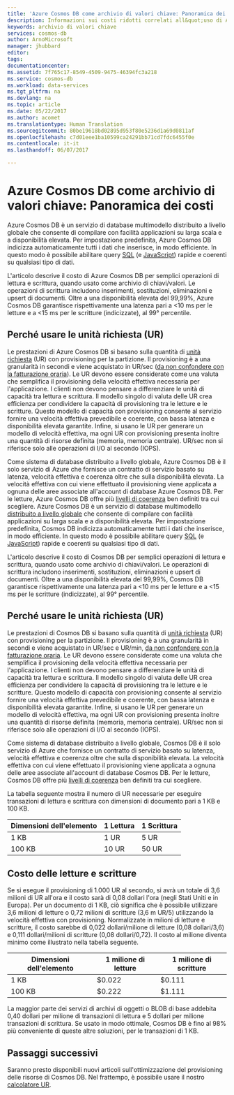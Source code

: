 ```yaml
---
title: 'Azure Cosmos DB come archivio di valori chiave: Panoramica dei costi | Microsoft Docs'
description: Informazioni sui costi ridotti correlati all&quot;uso di Azure Cosmos DB come archivio di valori chiave.
keywords: archivio di valori chiave
services: cosmos-db
author: ArnoMicrosoft
manager: jhubbard
editor: 
tags: 
documentationcenter: 
ms.assetid: 7f765c17-8549-4509-9475-46394fc3a218
ms.service: cosmos-db
ms.workload: data-services
ms.tgt_pltfrm: na
ms.devlang: na
ms.topic: article
ms.date: 05/22/2017
ms.author: acomet
ms.translationtype: Human Translation
ms.sourcegitcommit: 80be19618bd02895d953f80e5236d1a69d0811af
ms.openlocfilehash: c7d01eee1ba10599ca24291bb71cd7fdc6455f0e
ms.contentlocale: it-it
ms.lasthandoff: 06/07/2017

---
```


# <a name="azure-cosmos-db-as-a-key-value-store--cost-overview"></a>Azure Cosmos DB come archivio di valori chiave: Panoramica dei costi

Azure Cosmos DB è un servizio di database multimodello distribuito a livello globale che consente di compilare con facilità applicazioni su larga scala e a disponibilità elevata. Per impostazione predefinita, Azure Cosmos DB indicizza automaticamente tutti i dati che inserisce, in modo efficiente. In questo modo è possibile abilitare query [SQL](documentdb-sql-query.md) (e [JavaScript](programming.md)) rapide e coerenti su qualsiasi tipo di dati. 

L'articolo descrive il costo di Azure Cosmos DB per semplici operazioni di lettura e scrittura, quando usato come archivio di chiavi/valori. Le operazioni di scrittura includono inserimenti, sostituzioni, eliminazioni e upsert di documenti. Oltre a una disponibilità elevata del 99,99%, Azure Cosmos DB garantisce rispettivamente una latenza pari a <10 ms per le letture e a <15 ms per le scritture (indicizzate), al 99° percentile. 

## <a name="why-we-use-request-units-rus"></a>Perché usare le unità richiesta (UR)

Le prestazioni di Azure Cosmos DB si basano sulla quantità di [unità richiesta](request-units.md) (UR) con provisioning per la partizione. Il provisioning è a una granularità in secondi e viene acquistato in UR/sec ([da non confondere con la fatturazione oraria](https://azure.microsoft.com/pricing/details/cosmos-db/)). Le UR devono essere considerate come una valuta che semplifica il provisioning della velocità effettiva necessaria per l'applicazione. I clienti non devono pensare a differenziare le unità di capacità tra lettura e scrittura. Il modello singolo di valuta delle UR crea efficienza per condividere la capacità di provisioning tra le letture e le scritture. Questo modello di capacità con provisioning consente al servizio fornire una velocità effettiva prevedibile e coerente, con bassa latenza e disponibilità elevata garantite. Infine, si usano le UR per generare un modello di velocità effettiva, ma ogni UR con provisioning presenta inoltre una quantità di risorse definita (memoria, memoria centrale). UR/sec non si riferisce solo alle operazioni di I/O al secondo (IOPS).

Come sistema di database distribuito a livello globale, Azure Cosmos DB è il solo servizio di Azure che fornisce un contratto di servizio basato su latenza, velocità effettiva e coerenza oltre che sulla disponibilità elevata. La velocità effettiva con cui viene effettuato il provisioning viene applicata a ognuna delle aree associate all'account di database Azure Cosmos DB. Per le letture, Azure Cosmos DB offre più [livelli di coerenza](consistency-levels.md) ben definiti tra cui scegliere. Azure Cosmos DB è un servizio di database multimodello [distribuito a livello globale](distribute-data-globally.md) che consente di compilare con facilità applicazioni su larga scala e a disponibilità elevata. Per impostazione predefinita, Cosmos DB indicizza automaticamente tutti i dati che inserisce, in modo efficiente. In questo modo è possibile abilitare query [SQL](documentdb-sql-query.md) (e [JavaScript](programming.md)) rapide e coerenti su qualsiasi tipo di dati. 

L'articolo descrive il costo di Cosmos DB per semplici operazioni di lettura e scrittura, quando usato come archivio di chiavi/valori. Le operazioni di scrittura includono inserimenti, sostituzioni, eliminazioni e upsert di documenti. Oltre a una disponibilità elevata del 99,99%, Cosmos DB garantisce rispettivamente una latenza pari a <10 ms per le letture e a <15 ms per le scritture (indicizzate), al 99° percentile. 

## <a name="why-we-use-request-units-rus"></a>Perché usare le unità richiesta (UR)

Le prestazioni di Cosmos DB si basano sulla quantità di [unità richiesta](request-units.md) (UR) con provisioning per la partizione. Il provisioning è a una granularità in secondi e viene acquistato in UR/sec e UR/min, [da non confondere con la fatturazione oraria](https://azure.microsoft.com/pricing/details/cosmos-db/). Le UR devono essere considerate come una valuta che semplifica il provisioning della velocità effettiva necessaria per l'applicazione. I clienti non devono pensare a differenziare le unità di capacità tra lettura e scrittura. Il modello singolo di valuta delle UR crea efficienza per condividere la capacità di provisioning tra le letture e le scritture. Questo modello di capacità con provisioning consente al servizio fornire una velocità effettiva prevedibile e coerente, con bassa latenza e disponibilità elevata garantite. Infine, si usano le UR per generare un modello di velocità effettiva, ma ogni UR con provisioning presenta inoltre una quantità di risorse definita (memoria, memoria centrale). UR/sec non si riferisce solo alle operazioni di I/O al secondo (IOPS).

Come sistema di database distribuito a livello globale, Cosmos DB è il solo servizio di Azure che fornisce un contratto di servizio basato su latenza, velocità effettiva e coerenza oltre che sulla disponibilità elevata. La velocità effettiva con cui viene effettuato il provisioning viene applicata a ognuna delle aree associate all'account di database Cosmos DB. Per le letture, Cosmos DB offre più [livelli di coerenza](consistency-levels.md) ben definiti tra cui scegliere. 

La tabella seguente mostra il numero di UR necessarie per eseguire transazioni di lettura e scrittura con dimensioni di documento pari a 1 KB e 100 KB.

|Dimensioni dell'elemento|1 Lettura|1 Scrittura|
|-------------|------|-------|
|1 KB|1 UR|5 UR|
|100 KB|10 UR|50 UR|

## <a name="cost-of-reads-and-writes"></a>Costo delle letture e scritture

Se si esegue il provisioning di 1.000 UR al secondo, si avrà un totale di 3,6 milioni di UR all'ora e il costo sarà di 0,08 dollari l'ora (negli Stati Uniti e in Europa). Per un documento di 1 KB, ciò significa che è possibile utilizzare 3,6 milioni di letture o 0,72 milioni di scritture (3,6 m UR/5) utilizzando la velocità effettiva con provisioning. Normalizzate in milioni di letture e scritture, il costo sarebbe di 0,022 dollari/milione di letture (0,08 dollari/3,6) e 0,111 dollari/milioni di scritture (0,08 dollari/0,72). Il costo al milione diventa minimo come illustrato nella tabella seguente.

|Dimensioni dell'elemento|1 milione di letture|1 milione di scritture|
|-------------|-------|--------|
|1 KB|$0.022|$0.111|
|100 KB|$0.222|$1.111|


La maggior parte dei servizi di archivi di oggetti o BLOB di base addebita 0,40 dollari per milione di transazioni di lettura e 5 dollari per milione transazioni di scrittura. Se usato in modo ottimale, Cosmos DB è fino al 98% più conveniente di queste altre soluzioni, per le transazioni di 1 KB.

## <a name="next-steps"></a>Passaggi successivi

Saranno presto disponibili nuovi articoli sull'ottimizzazione del provisioning delle risorse di Cosmos DB. Nel frattempo, è possibile usare il nostro [calcolatore UR](https://www.documentdb.com/capacityplanner).


